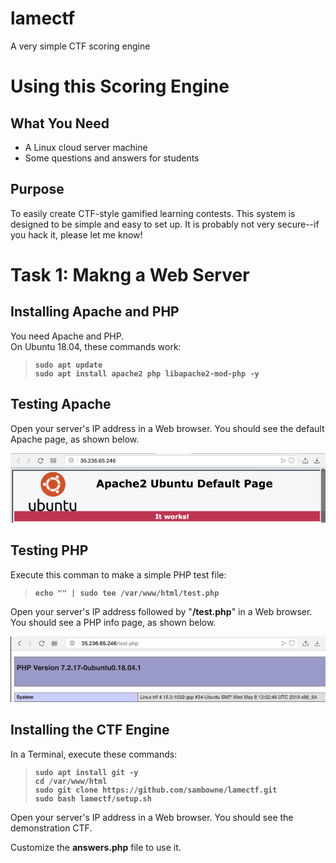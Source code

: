 # lamectf
A very simple CTF scoring engine

<h1>Using this Scoring Engine</h1>

<h2>What You Need</h2>
<ul>
<li>A Linux cloud server machine
<li>Some questions and answers for students
</ul>


<h2>Purpose</h2>

To easily create CTF-style gamified learning contests.
This system is designed to be simple and easy to set up.
It is probably not very secure--if you hack it, 
please let me know!


<h1>Task 1: Makng a Web Server</h1>

<h2>Installing Apache and PHP</h2>

You need Apache and PHP.  
<pL>
On Ubuntu 18.04, these commands work:

<blockquote><b><nig><code><pre>
sudo apt update
sudo apt install apache2 php libapache2-mod-php -y
</pre></code></big></b></blockquote>

<h2>Testing Apache</h2>

Open your server's IP address in a Web browser.
You should see the default Apache page,
as shown below.

<p><img src="setup1.png"><p>

<h2>Testing PHP</h2>

Execute this comman to make a simple PHP
test file:
<blockquote><b><nig><code><pre>
echo "<?php phpinfo() ?>" | sudo tee /var/www/html/test.php
</pre></code></big></b></blockquote>

Open your server's IP address followed by "<b>/test.php</b>"
in a Web browser.
You should see a PHP info page,
as shown below.

<p><img src="setup2.png"><p>




<h2>Installing the CTF Engine</h2>

In a Terminal, execute these commands:

<blockquote><b><nig><code><pre>
sudo apt install git -y
cd /var/www/html
sudo git clone https://github.com/sambowne/lamectf.git
sudo bash lamectf/setup.sh
</pre></code></big></b></blockquote>


Open your server's IP address 
in a Web browser.  You should see the demonstration
CTF.
<p>
Customize the <b>answers.php</b> file to use it.



